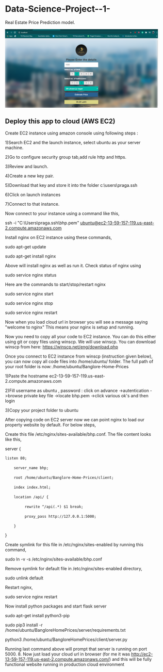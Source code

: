# Data-Science-Project--1-
Real Estate Price Prediction model.

![](Look%20of%20the%20website.png)

## Deploy this app to cloud (AWS EC2)

Create EC2 instance using amazon console using following steps :

1)Search EC2 and the launch instance, select ubuntu as your server machine.

2)Go to configure security group tab,add rule http and https.

3)Review and launch.

4)Create a new key pair.

5)Download that key and store it into the folder c:\users\praga\.ssh

6)Click on launch instances

7)Connect to that instance.

Now connect to your instance using a command like this,

ssh -i "C:\Users\praga\.ssh\bhp.pem" ubuntu@ec2-13-59-157-119.us-east-2.compute.amazonaws.com

Install nginx on EC2 instance using these commands,

sudo apt-get update

sudo apt-get install nginx

Above will install nginx as well as run it. Check status of nginx using

sudo service nginx status

Here are the commands to start/stop/restart nginx

sudo service nginx start

sudo service nginx stop

sudo service nginx restart

Now when you load cloud url in browser you will see a message saying "welcome to nginx" This means your nginx is setup and running.

Now you need to copy all your code to EC2 instance. You can do this either using git or copy files using winscp. We will use winscp. You can download winscp from here: https://winscp.net/eng/download.php

Once you connect to EC2 instance from winscp (instruction given below), you can now copy all code files into /home/ubuntu/ folder. The full path of your root folder is now: /home/ubuntu/Banglore-Home-Prices

1)Paste the hostname ec2-13-59-157-119.us-east-2.compute.amazonaws.com

2)Fill username as ubuntu , password : click on advance ->autentication ->browse private key file ->locate bhp.pem ->click various ok's and then login

3)Copy your project folder to ubuntu


After copying code on EC2 server now we can point nginx to load our property website by default. For below steps,

Create this file /etc/nginx/sites-available/bhp.conf. The file content looks like this,

server {

    listen 80;
    
        server_name bhp;
        
        root /home/ubuntu/Banglore-Home-Prices/client;
        
        index index.html;
        
        location /api/ {
        
             rewrite ^/api(.*) $1 break;
             
             proxy_pass http://127.0.0.1:5000;
            
        }
        
}

Create symlink for this file in /etc/nginx/sites-enabled by running this command,

sudo ln -v -s /etc/nginx/sites-available/bhp.conf

Remove symlink for default file in /etc/nginx/sites-enabled directory,

sudo unlink default

Restart nginx,

sudo service nginx restart

Now install python packages and start flask server

sudo apt-get install python3-pip

sudo pip3 install -r /home/ubuntu/BangloreHomePrices/server/requirements.txt

python3 /home/ubuntu/BangloreHomePrices/client/server.py

Running last command above will prompt that server is running on port 5000. 8. Now just load your cloud url in browser (for me it was http://ec2-13-59-157-119.us-east-2.compute.amazonaws.com/) and this will be fully functional website running in production cloud environment
